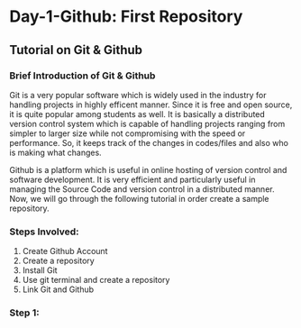 # Day-1-Github: First Repository
## Tutorial on Git & Github

### Brief Introduction of Git & Github
Git is a very popular software which is widely used in the industry for handling projects in highly efficent manner. Since it is free and open source, it is quite popular among students as well. It is basically a distributed version control system which is capable of handling projects ranging from simpler to larger size while not compromising with the speed or performance. So, it keeps track of the changes in codes/files and also who is making what changes.

Github is a platform which is useful in online hosting of version control and software development. It is very efficient and particularly useful in managing the Source Code and version control in a distributed manner. Now, we will go through the following tutorial in order create a sample repository.

### Steps Involved:
<ol>
  <li>Create Github Account</li>
  <li>Create a repository</li>
  <li>Install Git</li>
  <li>Use git terminal and create a repository </li>
  <li>Link Git and Github</li>
</ol>

### Step 1:
